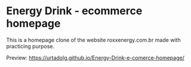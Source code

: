 # Energy Drink - ecommerce homepage

This is a homepage clone of the website roxxenergy.com.br made with practicing purpose.

Preview: https://urtadolg.github.io/Energy-Drink-e-comerce-homepage/
